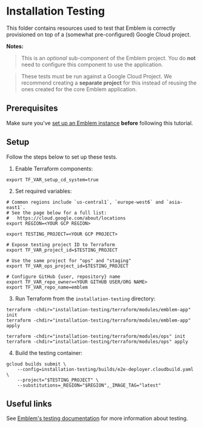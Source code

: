 # Installation Testing

This folder contains resources used to test that Emblem is correctly provisioned on top of a (somewhat pre-configured) Google Cloud project.

**Notes:**
> This is an _optional_ sub-component of the Emblem project. You do **not** need to configure this component to use the application.

> These tests must be run against a Google Cloud Project. We recommend creating a **separate project** for this instead of reusing the ones created for the core Emblem application.

## Prerequisites

Make sure you've [set up an Emblem instance](/README.md#streamlined-setup) **before** following this tutorial.

## Setup
Follow the steps below to set up these tests.

1. Enable Terraform components:
```
export TF_VAR_setup_cd_system=true
```

2. Set required variables:
```
# Common regions include `us-central1`, `europe-west6` and `asia-east1`.
# See the page below for a full list:
#   https://cloud.google.com/about/locations
export REGION=<YOUR GCP REGION>

export TESTING_PROJECT=<YOUR GCP PROJECT>

# Expose testing project ID to Terraform
export TF_VAR_project_id=$TESTING_PROJECT

# Use the same project for "ops" and "staging"
export TF_VAR_ops_project_id=$TESTING_PROJECT

# Configure GitHub {user, repository} name
export TF_VAR_repo_owner=<YOUR GITHUB USER/ORG NAME>
export TF_VAR_repo_name=emblem
```

3. Run Terraform from the `installation-testing` directory:
```
terraform -chdir="installation-testing/terraform/modules/emblem-app" init
terraform -chdir="installation-testing/terraform/modules/emblem-app" apply

terraform -chdir="installation-testing/terraform/modules/ops" init
terraform -chdir="installation-testing/terraform/modules/ops" apply
```

4. Build the testing container:
```
gcloud builds submit \
    --config=installation-testing/builds/e2e-deployer.cloudbuild.yaml \
    --project="$TESTING_PROJECT" \
    --substitutions=_REGION="$REGION",_IMAGE_TAG="latest"
```

## Useful links

See [Emblem's testing documentation](/docs/testing.md) for more information about testing.
